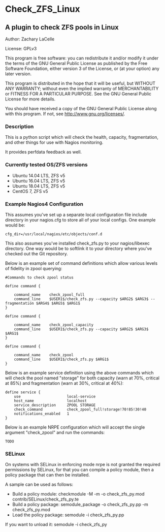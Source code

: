 Check_ZFS_Linux
===============

A plugin to check ZFS pools in Linux
------------------------------------

Author: Zachary LaCelle

License: GPLv3

This program is free software: you can redistribute it and/or modify
it under the terms of the GNU General Public License as published by
the Free Software Foundation, either version 3 of the License, or
(at your option) any later version.

This program is distributed in the hope that it will be useful,
but WITHOUT ANY WARRANTY; without even the implied warranty of
MERCHANTABILITY or FITNESS FOR A PARTICULAR PURPOSE.  See the
GNU General Public License for more details.

You should have received a copy of the GNU General Public License
along with this program.  If not, see <http://www.gnu.org/licenses/>.

### Description

This is a python script which will check the health, capacity,
fragmentation, and other things for use with Nagios monitoring.

It provides perfdata feedback as well.

### Currently tested OS/ZFS versions

* Ubuntu 14.04 LTS, ZFS v5
* Ubuntu 16.04 LTS, ZFS v5
* Ubuntu 18.04 LTS, ZFS v5
* CentOS 7, ZFS v5

### Example Nagios4 Configuration

This assumes you've set up a separate local configuration file include directory in your nagios.cfg
to store all of your local configs. One example would be:

```
cfg_dir=/usr/local/nagios/etc/objects/conf.d
```

This also assumes you've installed check_zfs.py to your nagios/libexec directory. One way would be to
softlink it to your directory where you've checked out the Git repository.

Below is an example set of command definitions which allow various levels of fidelity in zpool querying:

```
#Commands to check zpool status

define command {

    command_name    check_zpool_full
    command_line    $USER1$/check_zfs.py --capacity $ARG2$ $ARG3$ --fragmentation $ARG4$ $ARG5$ $ARG1$
}

define command {

    command_name    check_zpool_capacity
    command_line    $USER1$/check_zfs.py --capacity $ARG2$ $ARG3$ $ARG1$
}

define command {

    command_name    check_zpool
    command_line    $USER1$/check_zfs.py $ARG1$
}
```

Below is an example service definition using the above commands which will check the pool named "storage"
for both capacity (warn at 70%, critical at 85%) and fragmentation (warn at 30%, critical at 40%):

```
define service {
    use                     local-service
    host_name               localhost
    service_description     ZPOOL STORAGE
    check_command           check_zpool_full!storage!70!85!30!40
    notifications_enabled   1
}
```

Below is an example NRPE configuration which will accept the single argument "check_zpool" and run the
commands:

```
TODO
```

### SELinux ###

On systems with SELinux in enforcing mode nrpe is not granted the 
required permissions by SELinux, for that you can compile a policy
module, then a policy package that can then be installed.

A sample can be used as follows:
* Build a policy module: checkmodule -M -m -o check_zfs_py.mod contrib/SELinux/check_zfs_py.te
* Build a policy package: semodule_package -o check_zfs_py.pp -m check_zfs_py.mod
* Load the policy package: semodule -i check_zfs_py.pp

If you want to unload it: semodule -i check_zfs_py
